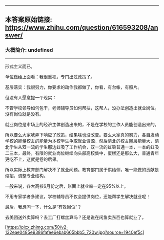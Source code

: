 ----------------------------------------
## 本答案原始链接: https://www.zhihu.com/question/616593208/answer/
### 大概简介: undefined
----------------------------------------
形式主义而已，

单位做给上面看：我很重视，专门出过政策了。

基层落实：我很努力，你要求的动作我都做了，你看，有台帐，有照片。

但没有人愿意提一个现实：

不管学校领导如何包干，老师辅导员如何帮扶，这帮人，没办法创造出就业岗位。没有岗位就是没有。

就业岗位是市场上的经济主体创造出来的，不是在学校的工作人员能创造出来的。

所以要么大家唬弄下响应了政策，结果啥也没改变。要么大家真的努力，各自发动学校的能量校友的能量为本校学生争取就业资源，然后清北的校友圈层能量大，清北学生从双一流的学生那边虹吸了工作机会，双一流的虹吸普通一本，一本的虹吸二三本，最终，有限的就业岗位继续向头部高校集中，蛋糕还是那么大，普通青年更吃不上，这就是卷的后果。

所以实际上教育部门解决不了就业问题。教育部门属于供给侧，唯一能做的贡献是缩招，调整专业结构。

一般来说，各大高校6月份之后，账面上就业率一定在95%以上。

不用专家学者多建议，学校辅导员不仅会提供岗位，还能帮学生解决就业呢！

最后，我想问一下，什么是“有效岗位”？

去美团送外卖算吗？去工厂打螺丝算吗？还是说在闲鱼卖东西也算就业了。

[https://picx.zhimg.com/50/v2-132eae0485e9386fafee6ebab665bbb5_720w.jpg?source=1940ef5c]

